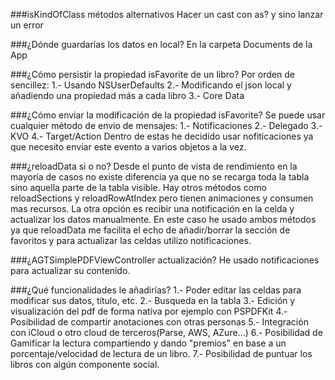 ###isKindOfClass métodos alternativos
Hacer un cast con as? y sino lanzar un error

###¿Dónde guardarías los datos en local?
En la carpeta Documents de la App

###¿Cómo persistir la propiedad isFavorite de un libro?
Por orden de sencillez:
    1.- Usando NSUserDefaults
    2.- Modificando el json local y añadiendo una propiedad más a cada libro
    3.- Core Data

###¿Cómo enviar la modificación de la propiedad isFavorite?
Se puede usar cualquier método de envio de mensajes:
    1.- Notificaciones
    2.- Delegado
    3.- KVO
    4.- Target/Action
Dentro de estas he decidido usar nofiticaciones ya que necesito enviar este evento a varios objetos a la vez.

###¿reloadData si o no?
Desde el punto de vista de rendimiento en la mayoría de casos no existe diferencia ya que no se recarga toda la tabla sino aquella parte de la tabla visible. Hay otros métodos como reloadSections y reloadRowAtIndex pero tienen animaciones y consumen mas recursos. La otra opción es recibir una notificación en la celda y actualizar los datos manualmente. En este caso he usado ambos métodos ya que reloadData me facilita el echo de añadir/borrar la sección de favoritos y para actualizar las celdas utilizo notificaciones.

###¿AGTSimplePDFViewController actualización?
He usado notificaciones para actualizar su contenido.

###¿Qué funcionalidades le añadirías?
    1.- Poder editar las celdas para modificar sus datos, título, etc.
    2.- Busqueda en la tabla
    3.- Edición y visualización del pdf de forma nativa por ejemplo con PSPDFKit
    4.- Posibilidad de compartir anotaciones con otras personas
    5.- Integración con iCloud o otro cloud de terceros(Parse, AWS, AZure...)
    6.- Posibilidad de Gamificar la lectura compartiendo y dando "premios" en base a un porcentaje/velocidad de lectura de un libro.
    7.- Posibilidad de puntuar los libros con algún componente social.


